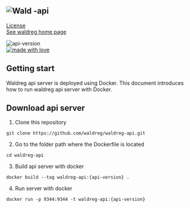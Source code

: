 
![Wald](https://user-images.githubusercontent.com/62425964/214485760-209749e1-fddd-44ea-9c21-a689a4add5cc.svg) __-api__
---
[License](https://github.com/)      
[See waldreg home page](https://waldreg.org)   
   
![api-version](https://img.shields.io/badge/api--version-0.1-orange)    
[![made with love](https://camo.githubusercontent.com/c6c5b56fc051557203c6dffa4242b41b09ff22f6303da15e47162a5c1691e8a5/68747470733a2f2f696d672e736869656c64732e696f2f62616467652f4d616465253230776974682d4c6f76652d2d2545322539442541342d726564)](https://camo.githubusercontent.com/c6c5b56fc051557203c6dffa4242b41b09ff22f6303da15e47162a5c1691e8a5/68747470733a2f2f696d672e736869656c64732e696f2f62616467652f4d616465253230776974682d4c6f76652d2d2545322539442541342d726564)   

## Getting start
Waldreg api server is deployed using Docker. 
This document introduces how to run waldreg api server with Docker.

## Download api server 
1. Clone this repository
``` textile
git clone https://github.com/waldreg/waldreg-api.git
```

2. Go to the folder path where the Dockerfile is located
``` textile
cd waldreg-api
```

3. Build api server with docker
``` docker
docker build --tag waldreg-api:{api-version} .
```

4. Run server with docker
``` docker
docker run -p 9344:9344 -t waldreg-api:{api-version}
```
